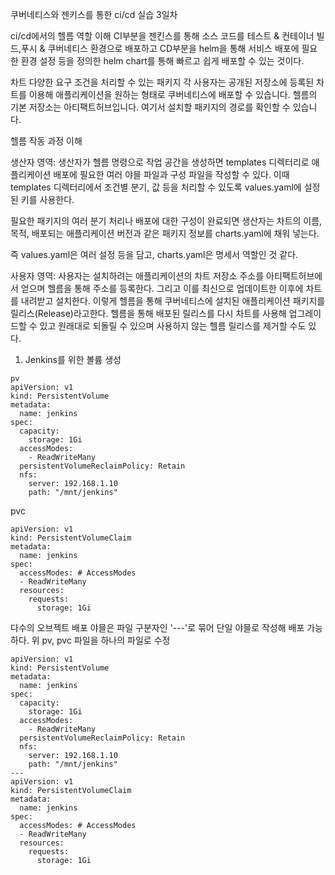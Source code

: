 쿠버네티스와 젠키스를 통한 ci/cd 실습 3일차

ci/cd에서의 헬름 역할 이해
CI부분을 젠킨스를 통해 소스 코드를 테스트 & 컨테이너 빌드,푸시 & 쿠버네티스 환경으로 배포하고 
CD부분을 helm을 통해 서비스 배포에 필요한 환경 설정 등을 정의한 helm chart를 통해 빠르고 쉽게 배포할 수 있는 것이다.

차트
다양한 요구 조건을 처리할 수 있는 패키지
각 사용자는 공개된 저장소에 등록된 차트를 이용해 애플리케이션을 원하는 형태로 쿠버네티스에 배포할 수 있습니다.
헬름의 기본 저장소는 아티팩트허브입니다. 여기서 설치할 패키지의 경로를 확인할 수 있습니다.

헬름 작동 과정 이해

생산자 영역: 
생산자가 헬름 명령으로 작업 공간을 생성하면 templates 디렉터리로 애플리케이션 배포에 필요한 여러 야믈 파일과 
구성 파일을 작성할 수 있다. 이때 templates 디렉터리에서 조건별 분기, 값 등을 처리할 수 있도록 values.yaml에 설정된 키를 사용한다.

필요한 패키지의 여러 분기 처리나 배포에 대한 구성이 완료되면 생산자는 차트의 이름, 목적, 배포되는 애플리케이션 버전과 같은 패키지 정보를
charts.yaml에 채워 넣는다.

즉 values.yaml은 여러 설정 등을 담고, charts.yaml은 명세서 역할인 것 같다.

사용자 영역:
사용자는 설치하려는 애플리케이션의 차트 저장소 주소를 아티팩트허브에서 얻으며 헬름을 통해 주소를 등록한다.
그리고 이를 최신으로 업데이트한 이후에 차트를 내려받고 설치한다.
이렇게 헬름을 통해 쿠버네티스에 설치된 애플리케이션 패키지를 릴리스(Release)라고한다.
헬름을 통해 배포된 릴리스를 다시 차트를 사용해 업그레이드할 수 있고 원래대로 되돌릴 수 있으며 사용하지 않는 헬름 릴리스를 제거할 수도 있다.


1. Jenkins를 위한 볼륨 생성
```
pv
apiVersion: v1
kind: PersistentVolume
metadata:
  name: jenkins
spec:
  capacity:
    storage: 1Gi
  accessModes:
    - ReadWriteMany
  persistentVolumeReclaimPolicy: Retain
  nfs:
    server: 192.168.1.10
    path: "/mnt/jenkins"
```
pvc
```
apiVersion: v1
kind: PersistentVolumeClaim
metadata:
  name: jenkins
spec:
  accessModes: # AccessModes
  - ReadWriteMany
  resources:
    requests:
      storage: 1Gi
```
다수의 오브젝트 배포 야믈은 파일 구분자인 '---'로 묶어 단일 야믈로 작성해 배포 가능하다.
위 pv, pvc 파일을 하나의 파일로 수정
```
apiVersion: v1
kind: PersistentVolume
metadata:
  name: jenkins
spec:
  capacity:
    storage: 1Gi
  accessModes:
    - ReadWriteMany
  persistentVolumeReclaimPolicy: Retain
  nfs:
    server: 192.168.1.10
    path: "/mnt/jenkins"
---
apiVersion: v1
kind: PersistentVolumeClaim
metadata:
  name: jenkins
spec:
  accessModes: # AccessModes
  - ReadWriteMany
  resources:
    requests:
      storage: 1Gi
```
